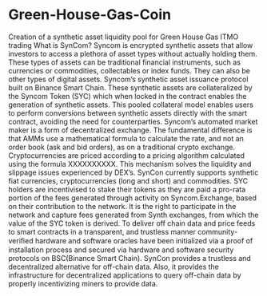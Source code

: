 # Green-House-Gas-Coin
Creation of a synthetic asset liquidity pool for Green House Gas ITMO trading
What is SynCom?
Syncom is encrypted synthetic assets that allow investors to access a plethora of asset types without actually holding them. These types of assets can be traditional financial instruments, such as currencies or commodities, collectables or index funds. They can also be other types of digital assets.
Syncom’s synthetic asset issuance protocol built on Binance Smart Chain. These synthetic assets are collateralized by the Syncom Token (SYC) which when locked in the contract enables the generation of synthetic assets. This pooled collateral model enables users to perform conversions between synthetic assets directly with the smart contract, avoiding the need for counterparties. Syncom’s automated market maker is a form of decentralized exchange. The fundamental difference is that AMMs use a mathematical formula to calculate the rate, and not an order book (ask and bid orders), as on a traditional crypto exchange. Cryptocurrencies are priced according to a pricing algorithm calculated using the formula XXXXXXXXXX. This mechanism solves the liquidity and slippage issues experienced by DEX’s. SynCon currently supports synthetic fiat currencies, cryptocurrencies (long and short) and commodities. SYC holders are incentivised to stake their tokens as they are paid a pro-rata portion of the fees generated through activity on Syncom.Exchange, based on their contribution to the network. It is the right to participate in the network and capture fees generated from Synth exchanges, from which the value of the SYC token is derived. 
To deliver off chain data and price feeds to smart contracts in a transparent, and trustless manner community-veriﬁed hardware and software oracles have been initialized via a proof of installation process and secured via hardware and software security protocols on BSC(Binance Smart Chain). SynCon provides a trustless and decentralized alternative for off-chain data. Also, it provides the infrastructure for decentralized applications to query off-chain data by properly incentivizing miners to provide data. 
